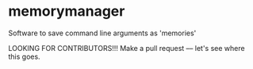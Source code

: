 # memorymanager
Software to save command line arguments as 'memories'


LOOKING FOR CONTRIBUTORS!!! Make a pull request –– let's see where this goes.
